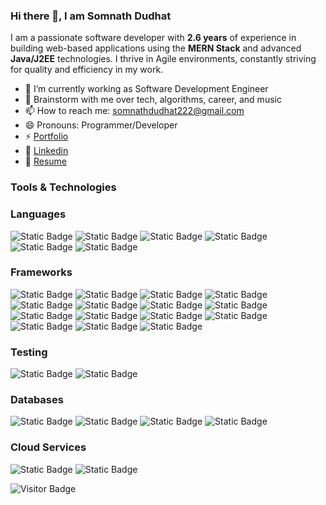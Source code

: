 ### Hi there 👋, I am Somnath Dudhat 

I am a passionate software developer with **2.6 years** of experience in building web-based applications using the **MERN Stack** and advanced **Java/J2EE** technologies. I thrive in Agile environments, constantly striving for quality and efficiency in my work.


- 🔭 I’m currently working as Software Development Engineer 
- 💬 Brainstorm with me over tech, algorithms, career, and music 
- 📫 How to reach me: somnathdudhat222@gmail.com
- 😄 Pronouns: Programmer/Developer
- ⚡ [Portfolio](https://somnath.vercel.app)
- 🔗 [Linkedin](https://www.linkedin.com/in/somnathdudhat)
- 📝 [Resume](https://somnath.vercel.app)

### Tools & Technologies

### Languages
![Static Badge](https://img.shields.io/badge/JavaScript-blue)
![Static Badge](https://img.shields.io/badge/Java%208-orange)
![Static Badge](https://img.shields.io/badge/J2EE-teal)
![Static Badge](https://img.shields.io/badge/SQL-green)
![Static Badge](https://img.shields.io/badge/Python-yellow)
![Static Badge](https://img.shields.io/badge/TypeScript-purple)

### Frameworks
![Static Badge](https://img.shields.io/badge/Node.js-red)
![Static Badge](https://img.shields.io/badge/React.js-indigo)
![Static Badge](https://img.shields.io/badge/Redux-lightblue)
![Static Badge](https://img.shields.io/badge/Express.js-darkgreen)
![Static Badge](https://img.shields.io/badge/Spring%20Boot-darkorange)
![Static Badge](https://img.shields.io/badge/Spring%20MVC-lightgreen)
![Static Badge](https://img.shields.io/badge/Spring%20Data%20JPA-brown)
![Static Badge](https://img.shields.io/badge/Hibernate-darkblue)
![Static Badge](https://img.shields.io/badge/REST%20API%20Development-magenta)
![Static Badge](https://img.shields.io/badge/Sequelize.js-gray)
![Static Badge](https://img.shields.io/badge/Prisma-lime)
![Static Badge](https://img.shields.io/badge/Next.js-darkred)
![Static Badge](https://img.shields.io/badge/Nest.js-pink)
![Static Badge](https://img.shields.io/badge/HTML5-coral)
![Static Badge](https://img.shields.io/badge/Tailwind%20CSS-turquoise)

### Testing
![Static Badge](https://img.shields.io/badge/JUnit-darkcyan)
![Static Badge](https://img.shields.io/badge/Mockito-gold)

### Databases
![Static Badge](https://img.shields.io/badge/MongoDB-limegreen)
![Static Badge](https://img.shields.io/badge/PostgreSQL-navy)
![Static Badge](https://img.shields.io/badge/MySQL-silver)
![Static Badge](https://img.shields.io/badge/Redis-red)

### Cloud Services
![Static Badge](https://img.shields.io/badge/AWS-orange)
![Static Badge](https://img.shields.io/badge/GCP-blue)

![Visitor Badge](https://komarev.com/ghpvc/?username=Somnath2001&label=Profile%20views&color=0e75b6&style=flat)
